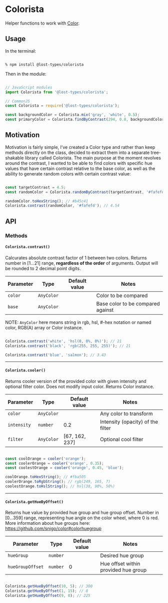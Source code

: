 # Colorista

Helper functions to work with [Color](https://github.com/snigo/color).

## Usage

In the terminal:
```

% npm install @lost-types/colorista

```

Then in the module:
```js

// JavaScript modules
import Colorista from '@lost-types/colorista';

// CommonJS
const Colorista = require('@lost-types/colorista');

const backgroundColor = Colorista.mix('gray', 'white', 0.5);
const primaryColor = Colorista.findByContrast(294, 0.8, backgroundColor, 4.5);

```

## Motivation

Motivation is fairly simple, I’ve created a Color type and rather than keep methods directly on the class, decided to extract them into a separate tree-shakable library called Colorista. The main purpose at the moment revolves around the contrast, I wanted to be able to find colors with specific hue values that have certain contrast relative to the base color, as well as the ability to generate random colors with certain contrast value:

```js

const targetContrast = 4.5;
const randomColor = Colorista.randomByContrast(targetContrast, '#fafefd');

randomColor.toHexString(); // #b45c41
Colorista.contrast(randomColor, '#fafefd'); // 4.54

```

## API

### Methods

#### `Colorista.contrast()`

Calcurates absolute contrast factor of 1 between two colors. Returns number in [1...21] range, **regardless of the order** of arguments. Output will be rounded to 2 decimal point digits.

| **Parameter** | **Type**   | **Default value** | **Notes**                                      |
|---------------|------------|-------------------|------------------------------------------------|
| `color`       | `AnyColor` |                   | Color to be compared                           |
| `base`        | `AnyColor` |                   | Base color to be compared against              |

NOTE: `AnyColor` here means string in rgb, hsl, #-hex notation or named color, RGB(A) array or Color instance.

```js

Colorista.contrast('white', 'hsl(0, 0%, 0%)'); // 21
Colorista.contrast('black', 'rgb(255, 255, 255)'); // 21

Colorista.contrast('blue', 'salmon'); // 3.43
```

***

#### `Colorista.cooler()`

Returns cooler version of the provided color with given intensity and optional filter color. Does not modify input color. Returns Color instance.

| **Parameter** | **Type**   | **Default value** | **Notes**                                   |
|---------------|------------|-------------------|---------------------------------------------|
| `color`       | `AnyColor` |                   | Any color to transform                      |
| `intensity`   | `number`   | 0.2               | Intensity (opacity) of the filter           |
| `filter`      | `AnyColor` | [67, 162, 237]    | Optional cool filter                        |

```js

const coolOrange = cooler('orange');
const coolerOrange = cooler('orange', 0.35);
const coolestOrange = cooler('orange', 0.45, 'blue');

coolOrange.toHexString(); // #fba505
coolerOrange.toRgbString(); // rgb(249, 165, 7)
coolestOrange.toHslString(); // hsl(38, 90%, 50%)

```

***

#### `Colorista.getHueByOffset()`

Returns hue value by provided hue group and hue group offset. Number in [0...359] range, representing hue angle on the color wheel, where 0 is red. More information about hue groups here: https://github.com/snigo/color#colorhuegroup

| **Parameter**    | **Type**   | **Default value** | **Notes**                                   |
|------------------|------------|-------------------|---------------------------------------------|
| `hueGroup`       | `number`   |                   | Desired hue group                           |
| `hueGroupOffset` | `number`   | 0                 | Hue offset within provided hue group        |

```js

Colorista.getHueByOffset(10, 5); // 300
Colorista.getHueByOffset(1, 15); // 0
Colorista.getHueByOffset(9, 0); // 225

```